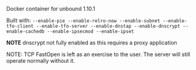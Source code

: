 Docker container for unbound 1.10.1

Built with:
`--enable-pie --enable-relro-now --enable-subnet --enable-tfo-client --enable-tfo-server --enable-dnstap --enable-dnscrypt --enable-cachedb --enable-ipsecmod --enable-ipset`

**NOTE** dnscrypt not fully enabled as this requires a proxy application

NOTE: TCP FastOpen is left as an exercise to the user. The server will still operate normally without it.
